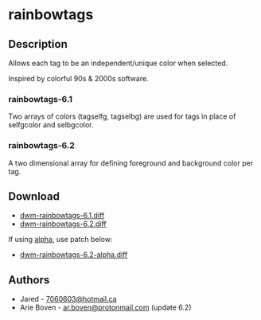 rainbowtags
===========

Description
-----------
Allows each tag to be an independent/unique color
when selected.

Inspired by colorful 90s & 2000s software.

### rainbowtags-6.1
Two arrays of colors (tagselfg, tagselbg) are used
for tags in place of selfgcolor and selbgcolor.

### rainbowtags-6.2
A two dimensional array for defining foreground and background color per tag.

Download
--------
* [dwm-rainbowtags-6.1.diff](dwm-rainbowtags-6.1.diff)
* [dwm-rainbowtags-6.2.diff](dwm-rainbowtags-6.2.diff)

If using [alpha](https://dwm.suckless.org/patches/alpha/), use patch below:

* [dwm-rainbowtags-6.2-alpha.diff](dwm-rainbowtags-6.2-alpha.diff)

Authors
-------
* Jared - <7060603@hotmail.ca>
* Arie Boven - <ar.boven@protonmail.com> (update 6.2)


